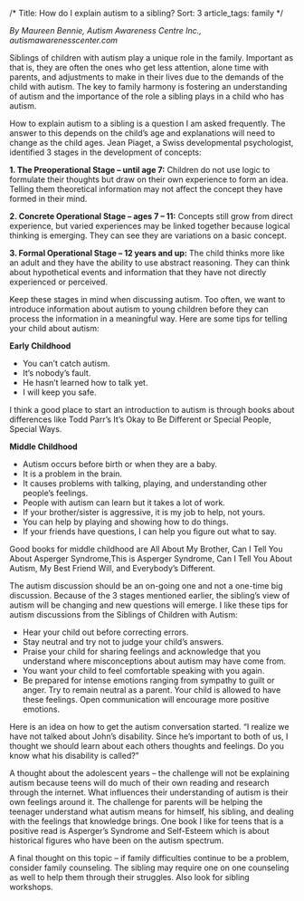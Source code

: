 /*
Title: How do I explain autism to a sibling?
Sort: 3
article_tags: family
*/

*By Maureen Bennie, Autism Awareness Centre Inc., autismawarenesscenter.com*

Siblings of children with autism play a unique role in the family. Important as that is, they are often the ones who get less attention, alone time with parents, and adjustments to make in their lives due to the demands of the child with autism. The key to family harmony is fostering an understanding of autism and the importance of the role a sibling plays in a child who has autism.

How to explain autism to a sibling is a question I am asked frequently. The answer to this depends on the child’s age and explanations will need to change as the child ages. Jean Piaget, a Swiss developmental psychologist, identified 3 stages in the development of concepts:

**1. The Preoperational Stage – until age 7:** Children do not use logic to formulate their thoughts but draw on their own experience to form an idea. Telling them theoretical information may not affect the concept they have formed in their mind.

**2. Concrete Operational Stage – ages 7 – 11:** Concepts still grow from direct experience, but varied experiences may be linked together because logical thinking is emerging. They can see they are variations on a basic concept.

**3. Formal Operational Stage – 12 years and up:** The child thinks more like an adult and they have the ability to use abstract reasoning. They can think about hypothetical events and information that they have not directly experienced or perceived.

Keep these stages in mind when discussing autism. Too often, we want to introduce information about autism to young children before they can process the information in a meaningful way. Here are some tips for telling your child about autism:

**Early Childhood**

- You can’t catch autism.
- It’s nobody’s fault.
- He hasn’t learned how to talk yet.
- I will keep you safe.

I think a good place to start an introduction to autism is through books about differences like Todd Parr’s It’s Okay to Be Different or Special People, Special Ways.

**Middle Childhood**

- Autism occurs before birth or when they are a baby.
- It is a problem in the brain.
- It causes problems with talking, playing, and understanding other people’s feelings.
- People with autism can learn but it takes a lot of work.
- If your brother/sister is aggressive, it is my job to help, not yours.
- You can help by playing and showing how to do things.
- If your friends have questions, I can help you figure out what to say.

Good books for middle childhood are All About My Brother, Can I Tell You About Asperger Syndrome,This is Asperger Syndrome, Can I Tell You About Autism, My Best Friend Will, and Everybody’s Different.

The autism discussion should be an on-going one and not a one-time big discussion. Because of the 3 stages mentioned earlier, the sibling’s view of autism will be changing and new questions will emerge. I like these tips for autism discussions from the Siblings of Children with Autism:

- Hear your child out before correcting errors.
- Stay neutral and try not to judge your child’s answers.
- Praise your child for sharing feelings and acknowledge that you understand where misconceptions about autism may have come from.
- You want your child to feel comfortable speaking with you again.
- Be prepared for intense emotions ranging from sympathy to guilt or anger. Try to remain neutral as a parent. Your child is allowed to have these feelings. Open communication will encourage more positive emotions.

Here is an idea on how to get the autism conversation started. “I realize we have not talked about John’s disability. Since he’s important to both of us, I thought we should learn about each others thoughts and feelings. Do you know what his disability is called?”

A thought about the adolescent years – the challenge will not be explaining autism because teens will do much of their own reading and research through the internet. What influences their understanding of autism is their own feelings around it. The challenge for parents will be helping the teenager understand what autism means for himself, his sibling, and dealing with the feelings that knowledge brings. One book I like for teens that is a positive read is Asperger’s Syndrome and Self-Esteem which is about historical figures who have been on the autism spectrum.

A final thought on this topic – if family difficulties continue to be a problem, consider family counseling. The sibling may require one on one counseling as well to help them through their struggles. Also look for sibling workshops.
